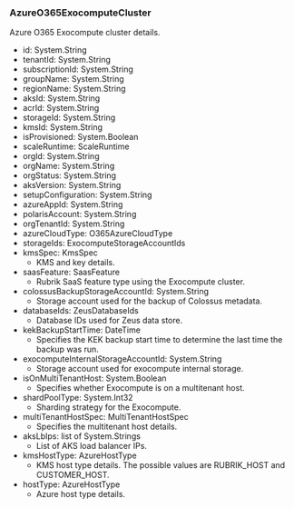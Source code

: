 ### AzureO365ExocomputeCluster
Azure O365 Exocompute cluster details.

- id: System.String
- tenantId: System.String
- subscriptionId: System.String
- groupName: System.String
- regionName: System.String
- aksId: System.String
- acrId: System.String
- storageId: System.String
- kmsId: System.String
- isProvisioned: System.Boolean
- scaleRuntime: ScaleRuntime
- orgId: System.String
- orgName: System.String
- orgStatus: System.String
- aksVersion: System.String
- setupConfiguration: System.String
- azureAppId: System.String
- polarisAccount: System.String
- orgTenantId: System.String
- azureCloudType: O365AzureCloudType
- storageIds: ExocomputeStorageAccountIds
- kmsSpec: KmsSpec
  - KMS and key details.
- saasFeature: SaasFeature
  - Rubrik SaaS feature type using the Exocompute cluster.
- colossusBackupStorageAccountId: System.String
  - Storage account used for the backup of Colossus metadata.
- databaseIds: ZeusDatabaseIds
  - Database IDs used for Zeus data store.
- kekBackupStartTime: DateTime
  - Specifies the KEK backup start time to determine the last time the backup was run.
- exocomputeInternalStorageAccountId: System.String
  - Storage account used for exocompute internal storage.
- isOnMultiTenantHost: System.Boolean
  - Specifies whether Exocompute is on a multitenant host.
- shardPoolType: System.Int32
  - Sharding strategy for the Exocompute.
- multiTenantHostSpec: MultiTenantHostSpec
  - Specifies the multitenant host details.
- aksLbIps: list of System.Strings
  - List of AKS load balancer IPs.
- kmsHostType: AzureHostType
  - KMS host type details. The possible values are RUBRIK_HOST and CUSTOMER_HOST.
- hostType: AzureHostType
  - Azure host type details.

